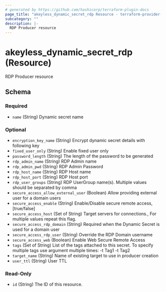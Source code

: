 ```yaml
---
# generated by https://github.com/hashicorp/terraform-plugin-docs
page_title: "akeyless_dynamic_secret_rdp Resource - terraform-provider-akeyless"
subcategory: ""
description: |-
  RDP Producer resource
---
```


# akeyless_dynamic_secret_rdp (Resource)

RDP Producer resource



<!-- schema generated by tfplugindocs -->
## Schema

### Required

- `name` (String) Dynamic secret name

### Optional

- `encryption_key_name` (String) Encrypt dynamic secret details with following key
- `fixed_user_only` (String) Enable fixed user only
- `password_length` (String) The length of the password to be generated
- `rdp_admin_name` (String) RDP Admin name
- `rdp_admin_pwd` (String) RDP Admin Password
- `rdp_host_name` (String) RDP Host name
- `rdp_host_port` (String) RDP Host port
- `rdp_user_groups` (String) RDP UserGroup name(s). Multiple values should be separated by comma
- `secure_access_allow_external_user` (Boolean) Allow providing external user for a domain users
- `secure_access_enable` (String) Enable/Disable secure remote access, [true/false]
- `secure_access_host` (Set of String) Target servers for connections., For multiple values repeat this flag.
- `secure_access_rdp_domain` (String) Required when the Dynamic Secret is used for a domain user
- `secure_access_rdp_user` (String) Override the RDP Domain username
- `secure_access_web` (Boolean) Enable Web Secure Remote Access
- `tags` (Set of String) List of the tags attached to this secret. To specify multiple tags use argument multiple times: -t Tag1 -t Tag2
- `target_name` (String) Name of existing target to use in producer creation
- `user_ttl` (String) User TTL

### Read-Only

- `id` (String) The ID of this resource.


